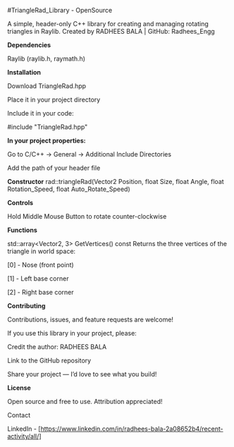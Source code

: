 #TriangleRad_Library - OpenSource

A simple, header-only C++ library for creating and managing rotating triangles in Raylib.
Created by RADHEES BALA | GitHub: Radhees_Engg

**Dependencies**

Raylib (raylib.h, raymath.h)

**Installation**

Download TriangleRad.hpp

Place it in your project directory

Include it in your code:

#include "TriangleRad.hpp"


**In your project properties:**

Go to C/C++ → General → Additional Include Directories

Add the path of your header file

**Constructor**
rad::triangleRad(Vector2 Position, float Size, float Angle, float Rotation_Speed, float Auto_Rotate_Speed)

**Controls**

Hold Middle Mouse Button to rotate counter-clockwise

**Functions**

std::array<Vector2, 3> GetVertices() const
Returns the three vertices of the triangle in world space:

[0] - Nose (front point)

[1] - Left base corner

[2] - Right base corner

**Contributing**

Contributions, issues, and feature requests are welcome!

If you use this library in your project, please:

Credit the author: RADHEES BALA

Link to the GitHub repository

Share your project — I’d love to see what you build!

**License**

Open source and free to use. Attribution appreciated!

Contact

LinkedIn - [https://www.linkedin.com/in/radhees-bala-2a08652b4/recent-activity/all/]
